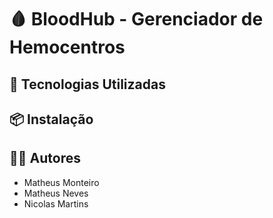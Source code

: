 # 🩸 BloodHub - Gerenciador de Hemocentros

## 🔧 Tecnologias Utilizadas

## 📦 Instalação

## 🧑‍💻 Autores
 - Matheus Monteiro
 - Matheus Neves
 - Nicolas Martins
